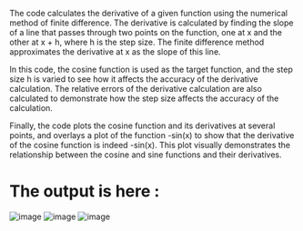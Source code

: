 The code calculates the derivative of a given function using the numerical method of finite difference. The derivative is calculated by finding the slope of a line that passes through two points on the function, one at x and the other at x + h, where h is the step size. The finite difference method approximates the derivative at x as the slope of this line.

In this code, the cosine function is used as the target function, and the step size h is varied to see how it affects the accuracy of the derivative calculation. The relative errors of the derivative calculation are also calculated to demonstrate how the step size affects the accuracy of the calculation.

Finally, the code plots the cosine function and its derivatives at several points, and overlays a plot of the function -sin(x) to show that the derivative of the cosine function is indeed -sin(x). This plot visually demonstrates the relationship between the cosine and sine functions and their derivatives.

# The output is here :

![image](https://user-images.githubusercontent.com/120614240/217917585-e2ae0ad4-7936-41a0-a56f-439887004bc4.png)
![image](https://user-images.githubusercontent.com/120614240/217917930-061e895c-e040-42f9-8807-8132300f1304.png)
![image](https://user-images.githubusercontent.com/120614240/217918061-f6a95fbd-27e3-4719-9e0d-e77edc6654fc.png)
